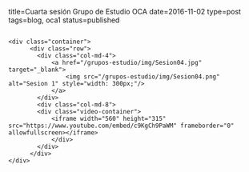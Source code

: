 title=Cuarta sesión Grupo de Estudio OCA
date=2016-11-02
type=post
tags=blog, oca1
status=published
~~~~~~

<div class="container">
      <div class="row">
        <div class="col-md-4">
            <a href="/grupos-estudio/img/Sesion04.jpg" target="_blank">
                <img src="/grupos-estudio/img/Sesion04.png" alt="Sesion 1" style="width: 300px;"/>
            </a>
        </div>
        <div class="col-md-8">
        <div class="video-container">
            <iframe width="560" height="315" src="https://www.youtube.com/embed/c9KgCh9PaWM" frameborder="0" allowfullscreen></iframe>
            </div>
        </div>
      </div>
</div>




